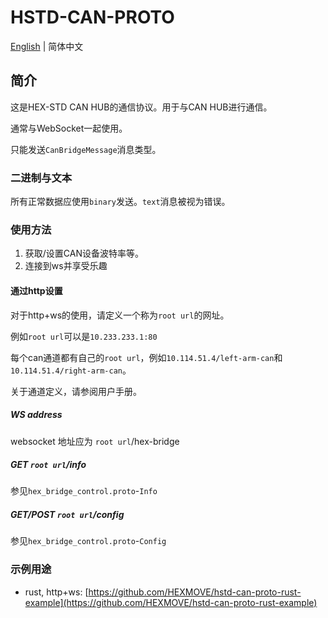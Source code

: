 # HSTD-CAN-PROTO

[English](README.md) | 简体中文

## 简介

这是HEX-STD CAN HUB的通信协议。用于与CAN HUB进行通信。

通常与WebSocket一起使用。

只能发送`CanBridgeMessage`消息类型。

### 二进制与文本

所有正常数据应使用`binary`发送。`text`消息被视为错误。

### 使用方法

1. 获取/设置CAN设备波特率等。
2. 连接到ws并享受乐趣

#### 通过http设置

对于http+ws的使用，请定义一个称为`root url`的网址。

例如`root url`可以是`10.233.233.1:80`

每个can通道都有自己的`root url`，例如`10.114.51.4/left-arm-can`和`10.114.51.4/right-arm-can`。

关于通道定义，请参阅用户手册。

##### WS address

websocket 地址应为 `root url`/hex-bridge

##### GET `root url`/info
参见`hex_bridge_control.proto`-`Info`

##### GET/POST `root url`/config
参见`hex_bridge_control.proto`-`Config`

### 示例用途

- rust, http+ws: [https://github.com/HEXMOVE/hstd-can-proto-rust-example](https://github.com/HEXMOVE/hstd-can-proto-rust-example)
